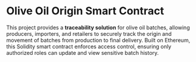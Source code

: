 # Olive Oil Origin Smart Contract

This project provides a **traceability solution** for olive oil batches, allowing producers, importers, and retailers to securely track the origin and movement of batches from production to final delivery. Built on Ethereum, this Solidity smart contract enforces access control, ensuring only authorized roles can update and view sensitive batch history.
